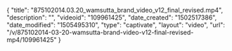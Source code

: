 {
    "title": "875102014.03.20_wamsutta_brand_video_v12_final_revised.mp4",
    "description": "",
    "videoid": "109961425",
    "date_created": "1502517386",
    "date_modified": "1505495310",
    "type": "captivate",
    "layout": "video",
    "url": "\/v\/875102014-03-20-wamsutta-brand-video-v12-final-revised-mp4\/109961425"
}
